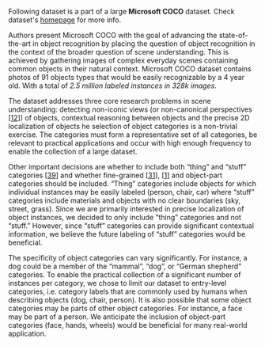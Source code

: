 Following dataset is a part of a large **Microsoft COCO** dataset. Check dataset's [homepage](https://cocodataset.org/#home) for more info. 

Authors present Microsoft COCO with the goal of advancing the state-of-the-art in object recognition by placing the question of object recognition in the context of the broader question of scene understanding. This is achieved by gathering images of complex everyday scenes containing common objects in their natural context. Microsoft COCO dataset contains photos of 91 objects types that would be easily recognizable by a 4 year old. With a total of *2.5 million labeled instances in 328k images*. 

The dataset addresses three core research problems in scene understanding: detecting non-iconic views (or non-canonical perspectives [[12](https://link.springer.com/chapter/10.1007/978-3-319-10602-1_48#Bib1)]) of objects, contextual reasoning between objects and the precise 2D localization of objects he selection of object categories is a non-trivial exercise. The categories must form a representative set of all categories, be relevant to practical applications and occur with high enough frequency to enable the collection of a large dataset. 

Other important decisions are whether to include both “thing” and “stuff” categories [[39](https://link.springer.com/chapter/10.1007/978-3-540-88682-2_4)] and whether fine-grained [[31](https://link.springer.com/chapter/10.1007/978-3-319-10602-1_48#Bib1)], [[1](https://link.springer.com/chapter/10.1007/978-3-319-10602-1_48#Bib1)] and object-part categories should be included. “Thing” categories include objects for which individual instances may be easily labeled (person, chair, car) where “stuff” categories include materials and objects with no clear boundaries (sky, street, grass). Since we are primarily interested in precise localization of object instances, we decided to only include “thing” categories and not “stuff.” However, since “stuff” categories can provide significant contextual information, we believe the future labeling of “stuff” categories would be beneficial. 

The specificity of object categories can vary significantly. For instance, a dog could be a member of the “mammal”, “dog”, or “German shepherd” categories. To enable the practical collection of a significant number of instances per category, we chose to limit our dataset to entry-level categories, i.e. category labels that are commonly used by humans when describing objects (dog, chair, person). It is also possible that some object categories may be parts of other object categories. For instance, a face may be part of a person. We anticipate the inclusion of object-part categories (face, hands, wheels) would be beneficial for many real-world application.